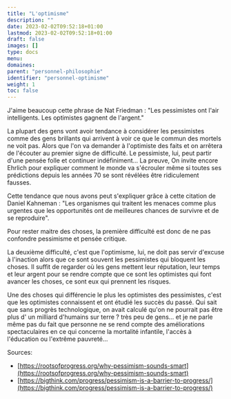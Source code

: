 ```yaml
---
title: "L'optimisme"
description: ""
date: 2023-02-02T09:52:18+01:00
lastmod: 2023-02-02T09:52:18+01:00
draft: false
images: []
type: docs
menu:
domaines:
parent: "personnel-philosophie"
identifier: "personnel-optimisme"
weight: 1
toc: false
---
```


J'aime beaucoup cette phrase de Nat Friedman : "Les pessimistes ont l'air intelligents. Les optimistes gagnent de
l'argent."

La plupart des gens vont avoir tendance à considérer les pessimistes comme des gens brillants qui arrivent à voir ce que
le commun des mortels ne voit pas. Alors que l'on va demander à l'optimiste des faits et on arrêtera de l'écouter au
premier signe de difficulté. Le pessimiste, lui, peut partir d'une pensée folle et continuer indéfiniment... La preuve,
On invite encore Ehrlich pour expliquer comment le monde va s'écrouler même si toutes ses prédictions depuis les années
70 se sont révélées être ridiculement fausses.

Cette tendance que nous avons peut s'expliquer grâce à cette citation de Daniel Kahneman : "Les organismes qui traitent
les menaces comme plus urgentes que les opportunités ont de meilleures chances de survivre et de se reproduire".

Pour rester maitre des choses, la première difficulté est donc de ne pas confondre pessimisme et pensée critique.

La deuxième difficulté, c'est que l'optimisme, lui, ne doit pas servir d'excuse à l'inaction alors que ce sont souvent
les pessimistes qui bloquent les choses. Il suffit de regarder où les gens mettent leur réputation, leur temps et leur
argent pour se rendre compte que ce sont les optimistes qui font avancer les choses, ce sont eux qui prennent les
risques.

Une des choses qui différencie le plus les optimistes des pessimistes, c'est que les optimistes connaissent et ont
étudié les succès du passé. Qui sait que sans progrès technologique, on avait calculé qu'on ne pourrait pas être plus d'
un milliard d'humains sur terre ? très peu de gens... et je ne parle même pas du fait que personne ne se rend compte des
améliorations spectaculaires en ce qui concerne la mortalité infantile, l'accès à l'éducation ou l'extrême pauvreté...

Sources:

- [https://rootsofprogress.org/why-pessimism-sounds-smart](https://rootsofprogress.org/why-pessimism-sounds-smart)
- [https://bigthink.com/progress/pessimism-is-a-barrier-to-progress/](https://bigthink.com/progress/pessimism-is-a-barrier-to-progress/)





